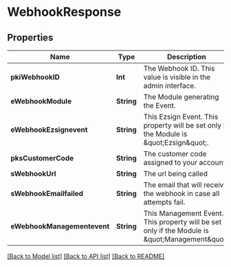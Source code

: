 # WebhookResponse

## Properties
Name | Type | Description | Notes
------------ | ------------- | ------------- | -------------
**pkiWebhookID** | **Int** | The Webhook ID. This value is visible in the admin interface. | 
**eWebhookModule** | **String** | The Module generating the Event. | 
**eWebhookEzsignevent** | **String** | This Ezsign Event. This property will be set only if the Module is \&quot;Ezsign\&quot;. | [optional] 
**pksCustomerCode** | **String** | The customer code assigned to your account | 
**sWebhookUrl** | **String** | The url being called | 
**sWebhookEmailfailed** | **String** | The email that will receive the webhook in case all attempts fail. | 
**eWebhookManagementevent** | **String** | This Management Event. This property will be set only if the Module is \&quot;Management\&quot;. | [optional] 

[[Back to Model list]](../README.md#documentation-for-models) [[Back to API list]](../README.md#documentation-for-api-endpoints) [[Back to README]](../README.md)


